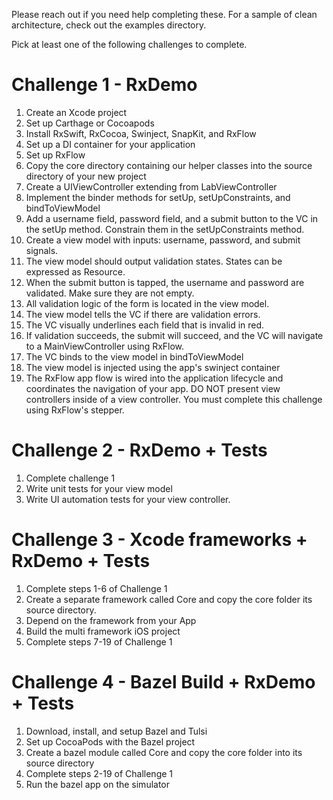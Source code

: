 Please reach out if you need help completing these. For a sample of clean architecture, check out the examples directory.

Pick at least one of the following challenges to complete.

# Challenge 1 - RxDemo
1. Create an Xcode project
2. Set up Carthage or Cocoapods
3. Install RxSwift, RxCocoa, Swinject, SnapKit, and RxFlow
4. Set up a DI container for your application
5. Set up RxFlow
6. Copy the core directory containing our helper classes into the source directory of your new project
7. Create a UIViewController extending from LabViewController
8. Implement the binder methods for setUp, setUpConstraints, and bindToViewModel
9. Add a username field, password field, and a submit button to the VC in the setUp method. Constrain them in the setUpConstraints method.
10. Create a view model with inputs: username, password, and submit signals.
11. The view model should output validation states. States can be expressed as Resource<Void>.
12. When the submit button is tapped, the username and password are validated. Make sure they are not empty.
13. All validation logic of the form is located in the view model.
14. The view model tells the VC if there are validation errors.
15. The VC visually underlines each field that is invalid in red.
16. If validation succeeds, the submit will succeed, and the VC will navigate to a MainViewController using RxFlow.
17. The VC binds to the view model in bindToViewModel
18. The view model is injected using the app's swinject container
19. The RxFlow app flow is wired into the application lifecycle and coordinates the navigation of your app. DO NOT present view controllers inside of a view controller. You must complete this challenge using RxFlow's stepper.

# Challenge 2 - RxDemo + Tests
1. Complete challenge 1
2. Write unit tests for your view model
3. Write UI automation tests for your view controller.

# Challenge 3 - Xcode frameworks + RxDemo + Tests
1. Complete steps 1-6 of Challenge 1
2. Create a separate framework called Core and copy the core folder its source directory.
3. Depend on the framework from your App
4. Build the multi framework iOS project
5. Complete steps 7-19 of Challenge 1

# Challenge 4 - Bazel Build + RxDemo + Tests
1. Download, install, and setup Bazel and Tulsi
2. Set up CocoaPods with the Bazel project
3. Create a bazel module called Core and copy the core folder into its source directory
4. Complete steps 2-19 of Challenge 1
5. Run the bazel app on the simulator
